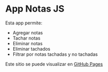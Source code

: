 # App Notas JS
Esta app permite:
- Agregar notas
- Tachar notas
- Eliminar notas
- Eliminar tachados
- Filtrar por notas tachadas y no tachadas

Este sitio se puede visualizar en [GitHub Pages](https://ccoronelp.github.io/app-notitas-js/)